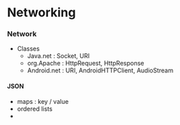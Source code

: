 Networking
===========

### Network

- Classes
    - Java.net : Socket, URI
    - org.Apache : HttpRequest, HttpResponse
    - Android.net : URI, AndroidHTTPClient, AudioStream

#### JSON

- maps : key / value
- ordered lists
- 




